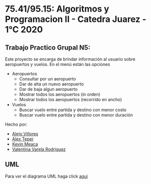 75.41/95.15: Algoritmos y Programacion II - Catedra Juarez - 1°C 2020
================
Trabajo Practico Grupal N5: 
------------
Este proyecto se encarga de brindar información al usuario sobre aeropuertos y vuelos. En el menú están las opciones
- Aeropuertos
  - Consultar por un aeropuerto
  - Dar de alta un nuevo aeropuerto
  - Dar de baja algun aeropuerto
  - Mostrar todos los aeropuertos (in orden)
  - Mostrar todos los aeropuertos (recorrido en ancho)
- Vuelos
  - Buscar vuelo entre partida y destino con menor costo
  - Buscar vuelo entre partida y destino con menor duración

Hecho por:

  - [Alejo Villores](https://github.com/alejovillores)
  - [Alex Teper](https://github.com/AlexTeper99)
  - [Kevin Meaca](https://github.com/root-MKevin)
  - [Valentina Varela Rodriguez](https://github.com/valva-ro)

UML
------------
Para ver el diagrama UML haga click [aquí]()
